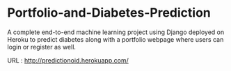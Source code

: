 # Portfolio-and-Diabetes-Prediction
A complete end-to-end machine learning project using Django deployed on Heroku to predict diabetes along with a portfolio webpage where users can login or register as well.

URL : http://predictionoid.herokuapp.com/

